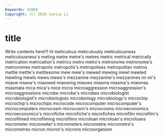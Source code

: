 ```yaml
---
Keywords: 32068
Copyright: (C) 2020 Junjie Li
---
```


# title

Write contents here!!!
ht 
meticulous 
meticulously 
meticulousness 
meticulousness's 
meting 
metre 
metre's 
metres 
metric
metrical 
metrically 
metrication 
metrication's 
metrics 
metro 
metro's 
metronome 
metronome's 
metronomes
metropolis 
metropolis's 
metropolises 
metropolitan 
metros 
mettle 
mettle's 
mettlesome 
mew 
mew's
mewed 
mewing 
mewl 
mewled 
mewling 
mewls 
mews 
mews's 
mezzanine 
mezzanine's
mezzanines 
mi 
mi's 
miaow 
miaow's 
miaowed 
miaowing 
miaows 
miasma 
miasma's
miasmas 
miasmata 
mica 
mica's 
mice 
micra 
microaggression 
microaggression's 
microaggressions 
microbe
microbe's 
microbes 
microbiologist 
microbiologist's 
microbiologists 
microbiology 
microbiology's 
microchip 
microchip's 
microchips
microcode 
microcomputer 
microcomputer's 
microcomputers 
microcosm 
microcosm's 
microcosms 
microeconomics 
microeconomics's 
microfiche
microfiche's 
microfiches 
microfilm 
microfilm's 
microfilmed 
microfilming 
microfilms 
microloan 
microloan's 
microloans
micrometer 
micrometer's 
micrometers 
micrometre 
micrometre's 
micrometres 
micron 
micron's 
microns 
microorganism
